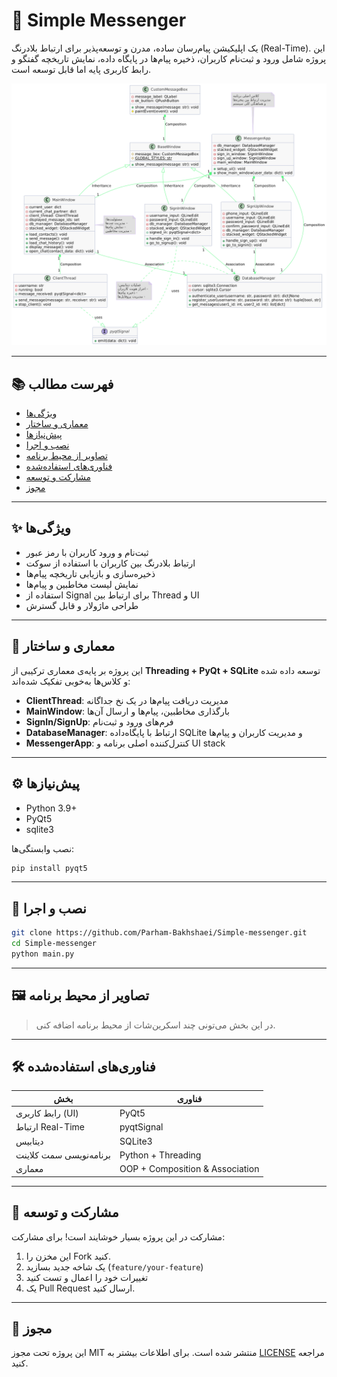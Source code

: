 
# 📨 Simple Messenger

یک اپلیکیشن پیام‌رسان ساده، مدرن و توسعه‌پذیر برای ارتباط بلادرنگ (Real-Time). این پروژه شامل ورود و ثبت‌نام کاربران، ذخیره پیام‌ها در پایگاه داده، نمایش تاریخچه گفتگو و رابط کاربری پایه اما قابل توسعه است.

![UML Diagram](https://github.com/Parham-Bakhshaei/Simple-messenger/blob/main/UML.png?raw=true)

---

## 📚 فهرست مطالب

- [ویژگی‌ها](#ویژگی‌ها)
- [معماری و ساختار](#معماری-و-ساختار)
- [پیش‌نیازها](#پیش‌نیازها)
- [نصب و اجرا](#نصب-و-اجرا)
- [تصاویر از محیط برنامه](#تصاویر-از-محیط-برنامه)
- [فناوری‌های استفاده‌شده](#فناوری‌های-استفاده‌شده)
- [مشارکت و توسعه](#مشارکت-و-توسعه)
- [مجوز](#مجوز)

---

## ✨ ویژگی‌ها

- ثبت‌نام و ورود کاربران با رمز عبور
- ارتباط بلادرنگ بین کاربران با استفاده از سوکت
- ذخیره‌سازی و بازیابی تاریخچه پیام‌ها
- نمایش لیست مخاطبین و پیام‌ها
- استفاده از Signal برای ارتباط بین Thread و UI
- طراحی ماژولار و قابل گسترش

---

## 🧠 معماری و ساختار

این پروژه بر پایه‌ی معماری ترکیبی از **Threading + PyQt + SQLite** توسعه داده شده و کلاس‌ها به‌خوبی تفکیک شده‌اند:

- **ClientThread**: مدیریت دریافت پیام‌ها در یک نخ جداگانه
- **MainWindow**: بارگذاری مخاطبین، پیام‌ها و ارسال آن‌ها
- **SignIn/SignUp**: فرم‌های ورود و ثبت‌نام
- **DatabaseManager**: ارتباط با پایگاه‌داده SQLite و مدیریت کاربران و پیام‌ها
- **MessengerApp**: کنترل‌کننده اصلی برنامه و UI stack

---

## ⚙️ پیش‌نیازها

- Python 3.9+
- PyQt5
- sqlite3

نصب وابستگی‌ها:

```bash
pip install pyqt5
```

---

## 🚀 نصب و اجرا

```bash
git clone https://github.com/Parham-Bakhshaei/Simple-messenger.git
cd Simple-messenger
python main.py
```

---

## 🖼 تصاویر از محیط برنامه

> در این بخش می‌تونی چند اسکرین‌شات از محیط برنامه اضافه کنی.

---

## 🛠 فناوری‌های استفاده‌شده

| بخش             | فناوری        |
|------------------|-----------------|
| رابط کاربری (UI) | PyQt5           |
| ارتباط Real-Time | pyqtSignal      |
| دیتابیس          | SQLite3         |
| برنامه‌نویسی سمت کلاینت | Python + Threading |
| معماری           | OOP + Composition & Association |

---

## 🤝 مشارکت و توسعه

مشارکت در این پروژه بسیار خوشایند است! برای مشارکت:

1. این مخزن را Fork کنید.
2. یک شاخه جدید بسازید (`feature/your-feature`)
3. تغییرات خود را اعمال و تست کنید
4. یک Pull Request ارسال کنید.

---

## 📄 مجوز

این پروژه تحت مجوز MIT منتشر شده است. برای اطلاعات بیشتر به [LICENSE](LICENSE) مراجعه کنید.
